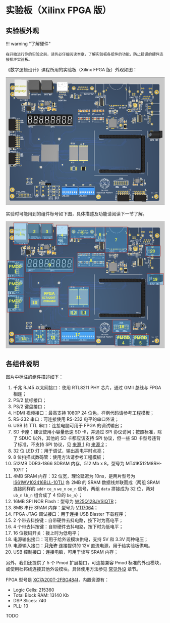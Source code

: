 # 实验板（Xilinx FPGA 版）

## 实验板外观

!!! warning "了解硬件"

    在开始进行你的实验之前，请务必仔细阅读本章，了解实验板各组件的功能，防止错误的硬件连接损坏实验板。

《数字逻辑设计》课程所用的实验板（Xilinx FPGA 版）外观如图：

![Board](../img/board_xilinx.png)

实验时可能用到的组件标号如下图，具体描述及功能请阅读下一节了解。

![Board with annotation](../img/board_xilinx_anno.png)

## 各组件说明

图片中标注的组件描述如下：

1. 千兆 RJ45 以太网接口：使用 RTL8211 PHY 芯片，通过 GMII 总线与 FPGA 相连；
2. PS/2 鼠标接口；
3. PS/2 键盘接口；
4. HDMI 视频接口：最高支持 1080P 24 位色，样例代码请参考工程模板；
5. RS-232 串口：可连接使用 RS-232 电平的串口外设；
6. USB 转 TTL 串口：连接电脑可用于 FPGA 的调试输出；
7. SD 卡座：建议使用小容量低速 SD 卡，并通过 SPI 协议访问；按照标准，除了 SDUC 以外，其他的 SD 卡都应该支持 SPI 协议，但一些 SD 卡型号违背了标准，不支持 SPI 协议，见 [来源 1](https://forum.4dsystems.com.au/node/1869) 和 [来源 2](https://github.com/MarlinFirmware/Marlin/issues/2082#issuecomment-102381964)；
8. 32 位 LED 灯：用于调试，输出高电平时点亮；
9. 8 位扫描式数码管：使用方法请参考工程模板；
10. 512MB DDR3-1866 SDRAM 内存，512 Mb x 8，型号为 MT41K512M8RH-107IT；
11. 4MB SRAM 内存：32 位宽，理论延迟为 10ns，是两片型号为 [IS61WV102416BLL-10TLI](https://www.issi.com/WW/pdf/61WV102416ALL.pdf) 各 2MB 的 SRAM 数据线并联而成（两组 SRAM 连接同样的 `addr` `ce_n` `we_n` `oe_n` 信号，两组 `data` 拼接成为 32 位，两对 `ub_n` `lb_n` 组合成了 4 位的 `be_n`）；
12. 16MB SPI NOR Flash：型号为 [W25Q128JVSIQTR](https://www.winbond.com/hq/product/code-storage-flash-memory/serial-nor-flash/?__locale=en&partNo=W25Q128JV)；
13. 8MB 串行 SRAM 内存：型号为 [VTI7064](https://www.lcsc.com/datasheet/lcsc_datasheet_1811151432_Vilsion-Tech-VTI7064MSME_C139966.pdf)；
14. FPGA JTAG 调试接口：用于连接 USB Blaster 下载程序；
15. 2 个带去抖按键：自带硬件去抖电路，按下时为高电平；
16. 4 个带去抖按键：自带硬件去抖电路，按下时为低电平；
17. 16 位拨码开关：拨上时为低电平；
18. 电源输出接口：可用于给外设模块供电，支持 5V 和 3.3V 两种电压；
19. 电源输入接口：**只允许** 连接提供的 12V 直流电源，用于给实验板供电。
20. USB 控制接口：连接电脑，可用于读写 SRAM 内存；

另外，我们还提供了 5 个 Pmod 扩展接口，可连接兼容 Pmod 标准的外设模块，或使用杜邦线连接其他外设模块。具体使用方法参见 [常见外设](peripheral.md) 章节。

FPGA 型号是 [XC7A200T-2FBG484I](https://docs.amd.com/v/u/en-US/7-series-product-selection-guide)，内置资源有：

- Logic Cells: 215360
- Total Block RAM: 13140 Kb
- DSP Slices: 740
- PLL: 10

TODO
